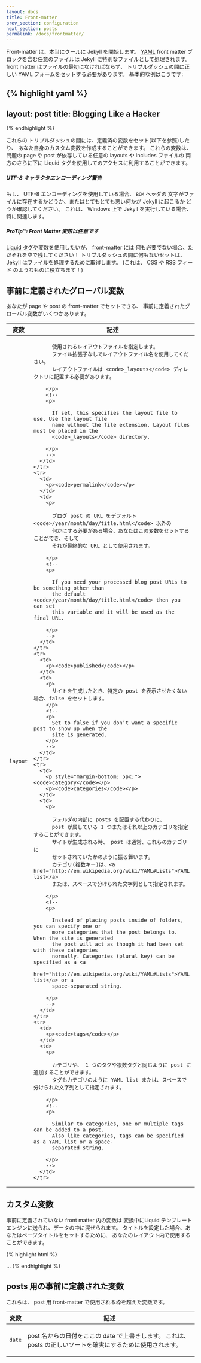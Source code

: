 ```yaml
---
layout: docs
title: Front-matter
prev_section: configuration
next_section: posts
permalink: /docs/frontmatter/
---
```


Front-matter は、本当にクールに Jekyll を開始します。
[YAML](http://yaml.org/) front matter ブロックを含む任意のファイルは Jekyll に特別なファイルとして処理されます。
front matter はファイルの最初になければならず、 トリプルダッシュの間に正しい YAML フォームをセットする必要があります。
基本的な例はこうです:
<!--
The front-matter is where Jekyll starts to get really cool. Any file that
contains a [YAML](http://yaml.org/) front matter block will be processed by
Jekyll as a special file. The front matter must be the first thing in the file
and must take the form of valid YAML set between triple-dashed lines. Here is a
basic example:
-->

{% highlight yaml %}
---
layout: post
title: Blogging Like a Hacker
---
{% endhighlight %}

これらの トリプルダッシュの間には、定義済の変数をセット(以下を参照)したり、
あなた自身のカスタム変数を作成することができます。
これらの変数は、問題の page や post が依存している任意の layouts や includes ファイルの
両方のさらに下に Liquid タグを使用してのアクセスに利用することができます。
<!--
Between these triple-dashed lines, you can set predefined variables (see below
for a reference) or even create custom ones of your own. These variables will
then be available to you to access using Liquid tags both further down in the
file and also in any layouts or includes that the page or post in question
relies on.
-->

<div class="note warning">
  <h5>UTF-8 キャラクタエンコーディング警告</h5>
  <p>
    もし、 UTF-8 エンコーディングを使用している場合、 <code>BOM</code> ヘッダの
    文字がファイルに存在するかどうか、またはとてもとても悪い何かが Jekyll に起こるか
    どうか確認してください。
    これは、 Windows 上で Jekyll を実行している場合、特に関連します。
  </p>
  <!--
  <h5>UTF-8 Character Encoding Warning</h5>
  <p>
    If you use UTF-8 encoding, make sure that no <code>BOM</code> header
    characters exist in your files or very, very bad things will happen to
    Jekyll. This is especially relevant if you’re running Jekyll on Windows.
  </p>
  -->
</div>

<div class="note">
  <h5>ProTip™: Front Matter 変数は任意です</h5>
  <p>
    <a href="../variables/">Liquid タグや変数</a>を使用したいが、 front-matter には
    何も必要でない場合、ただそれを空で残してください！
    トリプルダッシュの間に何もないセットは、 Jekyll はファイルを処理するために取得します。
    (これは、 CSS や RSS フィード のようなものに役立ちます！)
  </p>
  <!--
  <h5>ProTip™: Front Matter Variables Are Optional</h5>
  <p>
    If you want to use <a href="../variables/">Liquid tags and variables</a> but
    don’t need anything in your front-matter, just leave it empty! The set of
    triple-dashed lines with nothing in between will still get Jekyll to process
    your file. (This is useful for things like CSS and RSS feeds!)
  </p>
  -->
</div>


## 事前に定義されたグローバル変数
<!--
## Predefined Global Variables
-->

あなたが page や post の front-matter でセットできる、
事前に定義されたグローバル変数がいくつかあります。
<!--
There are a number of predefined global variables that you can set in the
front-matter of a page or post.
-->

<div class="mobile-side-scroller">
<table>
  <thead>
    <tr>
      <th>変数</th>
      <th>記述</th>
    </tr>
    <!--
    <tr>
      <th>Variable</th>
      <th>Description</th>
    </tr>
    -->
  </thead>
  <tbody>
    <tr>
      <td>
        <p><code>layout</code></p>
      </td>
      <td>
        <p>

          使用されるレイアウトファイルを指定します。
          ファイル拡張子なしでレイアウトファイル名を使用してください。
          レイアウトファイルは <code>_layouts</code> ディレクトリに配置する必要があります。

        </p>
        <!--
        <p>

          If set, this specifies the layout file to use. Use the layout file
          name without the file extension. Layout files must be placed in the
          <code>_layouts</code> directory.

        </p>
        -->
      </td>
    </tr>
    <tr>
      <td>
        <p><code>permalink</code></p>
      </td>
      <td>
        <p>

          ブログ post の URL をデフォルト <code>/year/month/day/title.html</code> 以外の
          何かにする必要がある場合、あなたはこの変数をセットすることができ、そして
          それが最終的な URL として使用されます。

        </p>
        <!--
        <p>

          If you need your processed blog post URLs to be something other than
          the default <code>/year/month/day/title.html</code> then you can set
          this variable and it will be used as the final URL.

        </p>
        -->
      </td>
    </tr>
    <tr>
      <td>
        <p><code>published</code></p>
      </td>
      <td>
        <p>
          サイトを生成したとき、特定の post を表示させたくない場合、false をセットします。
        </p>
        <!--
        <p>
          Set to false if you don’t want a specific post to show up when the
          site is generated.
        </p>
        -->
      </td>
    </tr>
    <tr>
      <td>
        <p style="margin-bottom: 5px;"><code>category</code></p>
        <p><code>categories</code></p>
      </td>
      <td>
        <p>

          フォルダの内部に posts を配置する代わりに、
          post が属している 1 つまたはそれ以上のカテゴリを指定することができます。
          サイトが生成される時、 post は通常、これらのカテゴリに
          セットされていたかのように振る舞います。
          カテゴリ(複数キー)は、<a href="http://en.wikipedia.org/wiki/YAML#Lists">YAML list</a>
          または、スペースで分けられた文字列として指定されます。

        </p>
        <!--
        <p>

          Instead of placing posts inside of folders, you can specify one or
          more categories that the post belongs to. When the site is generated
          the post will act as though it had been set with these categories
          normally. Categories (plural key) can be specified as a <a
          href="http://en.wikipedia.org/wiki/YAML#Lists">YAML list</a> or a
          space-separated string.

        </p>
        -->
      </td>
    </tr>
    <tr>
      <td>
        <p><code>tags</code></p>
      </td>
      <td>
        <p>

          カテゴリや、 1 つのタグや複数タグと同じように post に追加することができます。
          タグもカテゴリのように YAML list または、スペースで分けられた文字列として指定されます。

        </p>
        <!--
        <p>

          Similar to categories, one or multiple tags can be added to a post.
          Also like categories, tags can be specified as a YAML list or a space-
          separated string.

        </p>
        -->
      </td>
    </tr>
  </tbody>
</table>
</div>


## カスタム変数
<!--
## Custom Variables
-->

事前に定義されていない front matter 内の変数は
変換中にLiquid テンプレートエンジンに送られ、データの中に混ぜられます。
タイトルを設定した場合、あなたはページタイトルをセットするために、
あなたのレイアウト内で使用することができます。
<!--
Any variables in the front matter that are not predefined are mixed into the
data that is sent to the Liquid templating engine during the conversion. For
instance, if you set a title, you can use that in your layout to set the page
title:
-->

{% highlight html %}
<!DOCTYPE HTML>
<html>
  <head>
    <title>{% raw %}{{ page.title }}{% endraw %}</title>
  </head>
  <body>
    ...
{% endhighlight %}

## posts 用の事前に定義された変数
<!--
## Predefined Variables for Posts
-->

これらは、 post 用 front-matter で使用される枠を超えた変数です。
<!--
These are available out-of-the-box to be used in the front-matter for a post.
-->

<div class="mobile-side-scroller">
<table>
  <thead>
    <tr>
      <th>変数</th>
      <th>記述</th>
    </tr>
    <!--
    <tr>
      <th>Variable</th>
      <th>Description</th>
    </tr>
    -->
  </thead>
  <tbody>
    <tr>
      <td>
        <p><code>date</code></p>
      </td>
      <td>
        <p>
          post 名からの日付をここの date で上書きします。
          これは、 posts の正しいソートを確実にするために使用されます。
        </p>
        <!--
        <p>
          A date here overrides the date from the name of the post. This can be
          used to ensure correct sorting of posts.
        </p>
        -->
      </td>
    </tr>
  </tbody>
</table>
</div>
